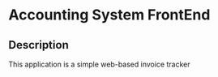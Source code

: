 # Accounting System FrontEnd

## Description

This application is a simple web-based invoice tracker
